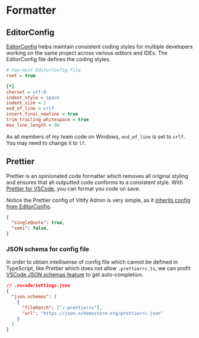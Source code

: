 # Formatter

## EditorConfig

[EditorConfig](https://editorconfig.org/) helps maintain consistent coding styles for multiple developers working on the same project across various editors and IDEs. The EditorConfig file defines the coding styles.

```ini
# top-most EditorConfig file
root = true

[*]
charset = utf-8
indent_style = space
indent_size = 2
end_of_line = crlf
insert_final_newline = true
trim_trailing_whitespace = true
max_line_length = 80
```

As all members of my team code on Windows, `end_of_line` is set to `crlf`. You may need to change it to `lf`.

## Prettier

Prettier is an opinionated code formatter which removes all original styling and ensures that all outputted code conforms to a consistent style. With [Prettier for VSCode](https://marketplace.visualstudio.com/items?itemName=esbenp.prettier-vscode), you can format you code on save.

Notice the Prettier config of Vitify Admin is very simple, as it [inherits config from EditorConfig](https://prettier.io/docs/en/configuration.html#editorconfig).

```json
{
  "singleQuote": true,
  "semi": false,
}
```

### JSON schema for config file

In order to obtain intellisense of config file which cannot be defined in TypeScript, like Prettier which does not allow `.prettierrc.ts`, we can profit [VSCode JSON schemas feature](https://code.visualstudio.com/docs/languages/json#_json-schemas-and-settings) to get auto-completion.

```json
// .vscode/settings.json
{
  "json.schemas": [
    {
      "fileMatch": ["/.prettierrc"],
      "url": "https://json.schemastore.org/prettierrc.json"
    }
  ]
}
```
